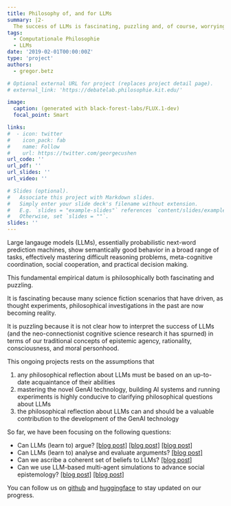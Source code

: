 ```yaml
---
title: Philosophy of, and for LLMs
summary: |2- 
  The success of LLMs is fascinating, puzzling and, of course, worrying. It requires our attention and philosophical reflection.
tags:
  - Computationale Philosophie
  - LLMs
date: '2019-02-01T00:00:00Z'
type: 'project'
authors: 
  - gregor.betz

# Optional external URL for project (replaces project detail page).
# external_link: 'https://debatelab.philosophie.kit.edu/'

image:
  caption: (generated with black-forest-labs/FLUX.1-dev)
  focal_point: Smart

links:
#  - icon: twitter
#    icon_pack: fab
#    name: Follow
#    url: https://twitter.com/georgecushen
url_code: ''
url_pdf: ''
url_slides: ''
url_video: ''

# Slides (optional).
#   Associate this project with Markdown slides.
#   Simply enter your slide deck's filename without extension.
#   E.g. `slides = "example-slides"` references `content/slides/example-slides.md`.
#   Otherwise, set `slides = ""`.
slides: ''
---
```


Large langauge models (LLMs), essentially probabilistic next-word prediction machines, show semantically good behavior in a broad range of tasks, effectively mastering difficult reasoning problems, meta-cognitive coordination, social cooperation, and practical decision making.

This fundamental empirical datum is philosophically both fascinating and puzzling.

It is fascinating because many science fiction scenarios that have driven, as thought experiments, philosophical investigations in the past are now becoming reality.

It is puzzling because it is not clear how to interpret the success of LLMs (and the neo-connectionist cognitive science research it has spurned) in terms of our traditional concepts of epistemic agency, rationality, consciousness, and moral personhood.

This ongoing projects rests on the assumptions that

1. any philosophical reflection about LLMs must be based on an up-to-date acquaintance of their abilities
2. mastering the novel GenAI technology, building AI systems and running experiments is highly conducive to clarifying philosophical questions about LLMs
3. the philosophical reflection about LLMs can and should be a valuable contribution to the development of the GenAI technology

So far, we have been focusing on the following questions:

* Can LLMs (learn to) argue? [[blog post]](https://debatelab.github.io/journal/critical-thinking-language-models.html) [[blog post]](https://debatelab.github.io/journal/thinking-aloud.html) [[blog post]](https://debatelab.github.io/journal/fallacies-for-big-bench.html)
* Can LLMs (learn to) analyse and evaluate arguments? [[blog post]](https://debatelab.github.io/journal/deepa2.html) 
* Can we ascribe a coherent set of beliefs to LLMs? [[blog post]](https://debatelab.github.io/journal/doxlm.html)
* Can we use LLM-based multi-agent simulations to advance social epistemology? [[blog post]](https://debatelab.github.io/journal/artificial-deliberating-agents.html) [[blog post]](https://debatelab.github.io/talk/compmodels.html)

You can follow us on [github](https://github.com/debatelab) and [huggingface](https://huggingface.co/DebateLabKIT) to stay updated on our progress.
